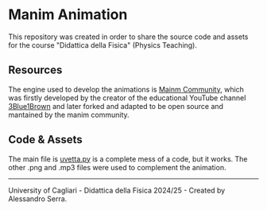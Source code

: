 # Manim Animation
This repository was created in order to share the source code and assets for the course "Didattica della Fisica" (Physics Teaching).

## Resources
The engine used to develop the animations is [Mainm Community](https://github.com/ManimCommunity/manim), which was firstly developed by the creator of the educational YouTube channel [3Blue1Brown](https://www.youtube.com/@3blue1brown) and later forked and adapted to be open source and mantained by the manim community.

## Code & Assets
The main file is [uvetta.py](uvetta.py) is a complete mess of a code, but it works. The other .png and .mp3 files were used to complement the animation.

---

University of Cagliari - Didattica della Fisica 2024/25 - Created by Alessandro Serra.

